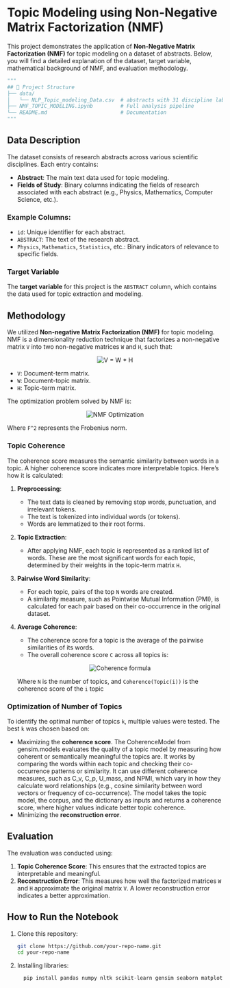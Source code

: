 # Topic Modeling using Non-Negative Matrix Factorization (NMF)

This project demonstrates the application of **Non-Negative Matrix Factorization (NMF)** for topic modeling on a dataset of abstracts. Below, you will find a detailed explanation of the dataset, target variable, mathematical background of NMF, and evaluation methodology.

```python
"""
## 📂 Project Structure
├── data/
│   └── NLP_Topic_modeling_Data.csv  # abstracts with 31 discipline labels
├── NMF_TOPIC_MODELING.ipynb         # Full analysis pipeline
└── README.md                        # Documentation
"""
```

## Data Description

The dataset consists of research abstracts across various scientific disciplines. Each entry contains:

- **Abstract**: The main text data used for topic modeling.
- **Fields of Study**: Binary columns indicating the fields of research associated with each abstract (e.g., Physics, Mathematics, Computer Science, etc.).

### Example Columns:

- `id`: Unique identifier for each abstract.
- `ABSTRACT`: The text of the research abstract.
- `Physics`, `Mathematics`, `Statistics`, etc.: Binary indicators of relevance to specific fields.


### Target Variable

The **target variable** for this project is the `ABSTRACT` column, which contains the data used for topic extraction and modeling.

## Methodology

We utilized **Non-negative Matrix Factorization (NMF)** for topic modeling. NMF is a dimensionality reduction technique that factorizes a non-negative matrix ` V ` into two non-negative matrices ` W ` and ` H `, such that:

<p align="center">
  <img src="https://latex.codecogs.com/svg.latex?\color{white}V\approx&space;W&space;\cdot&space;H" alt="V = W * H">
</p>

- ` V `: Document-term matrix.
- ` W `: Document-topic matrix.
- ` H `: Topic-term matrix.

The optimization problem solved by NMF is:

<p align="center">
  <img src="https://latex.codecogs.com/svg.latex?\color{white}\min&space;\|V&space;-&space;W&space;H\|_F^2&space;\text{&space;subject&space;to&space;}&space;W\geq&space;0,&space;H\geq&space;0" alt="NMF Optimization">
</p>

Where ` F^2 ` represents the Frobenius norm.

### Topic Coherence

The coherence score measures the semantic similarity between words in a topic. A higher coherence score indicates more interpretable topics. Here’s how it is calculated:

1. **Preprocessing**:
   - The text data is cleaned by removing stop words, punctuation, and irrelevant tokens.
   - The text is tokenized into individual words (or tokens).
   - Words are lemmatized to their root forms.

2. **Topic Extraction**:
   - After applying NMF, each topic is represented as a ranked list of words. These are the most significant words for each topic, determined by their weights in the topic-term matrix ` H `.

3. **Pairwise Word Similarity**:
   - For each topic, pairs of the top ` N ` words are created.
   - A similarity measure, such as Pointwise Mutual Information (PMI), is calculated for each pair based on their co-occurrence in the original dataset.

4. **Average Coherence**:
   - The coherence score for a topic is the average of the pairwise similarities of its words.
   - The overall coherence score ` C ` across all topics is:

   <p align="center">
     <img src="https://latex.codecogs.com/svg.latex?\color{white}C=\frac{1}{N}\sum_{i=1}^{N}\text{Coherence}(\text{Topic}_i)" alt="Coherence formula">
   </p>

   Where ` N ` is the number of topics, and ` Coherence(Topic(i)) ` is the coherence score of the ` i ` topic

### Optimization of Number of Topics

To identify the optimal number of topics ` k `, multiple values were tested. The best ` k ` was chosen based on:
- Maximizing the **coherence score**.
The CoherenceModel from gensim.models evaluates the quality of a topic model by measuring how coherent or semantically meaningful the topics are. It works by comparing the words within each topic and checking their co-occurrence patterns or similarity. It can use different coherence measures, such as C_v, C_p, U_mass, and NPMI, which vary in how they calculate word relationships (e.g., cosine similarity between word vectors or frequency of co-occurrence). The model takes the topic model, the corpus, and the dictionary as inputs and returns a coherence score, where higher values indicate better topic coherence.
- Minimizing the **reconstruction error**.

## Evaluation

The evaluation was conducted using:
1. **Topic Coherence Score**: This ensures that the extracted topics are interpretable and meaningful.
2. **Reconstruction Error**: This measures how well the factorized matrices ` W ` and ` H ` approximate the original matrix ` V `. A lower reconstruction error indicates a better approximation.

## How to Run the Notebook

1. Clone this repository:
   ```bash
   git clone https://github.com/your-repo-name.git
   cd your-repo-name
   ```
2. Installing libraries:
   ```python
     pip install pandas numpy nltk scikit-learn gensim seaborn matplotlib wordcloud
   ```
